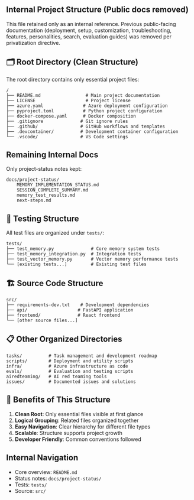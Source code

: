 ## Internal Project Structure (Public docs removed)

This file retained only as an internal reference. Previous public-facing documentation (deployment, setup, customization, troubleshooting, features, personalities, search, evaluation guides) was removed per privatization directive.

## 🗂️ Root Directory (Clean Structure)

The root directory contains only essential project files:

```
/
├── README.md                 # Main project documentation
├── LICENSE                   # Project license
├── azure.yaml               # Azure deployment configuration
├── pyproject.toml           # Python project configuration
├── docker-compose.yaml      # Docker composition
├── .gitignore              # Git ignore rules
├── .github/                # GitHub workflows and templates
├── .devcontainer/          # Development container configuration
└── .vscode/                # VS Code settings
```

## Remaining Internal Docs

Only project-status notes kept:

```
docs/project-status/
	MEMORY_IMPLEMENTATION_STATUS.md
	SESSION_COMPLETE_SUMMARY.md
	memory_test_results.md
	next-steps.md
```

## 🧪 Testing Structure

All test files are organized under `tests/`:

```
tests/
├── test_memory.py              # Core memory system tests
├── test_memory_integration.py  # Integration tests
├── test_vector_memory.py       # Vector memory performance tests
└── [existing tests...]         # Existing test files
```

## 🏗️ Source Code Structure

```
src/
├── requirements-dev.txt    # Development dependencies
├── api/                   # FastAPI application
├── frontend/              # React frontend
└── [other source files...]
```

## 📋 Other Organized Directories

```
tasks/          # Task management and development roadmap
scripts/        # Deployment and utility scripts
infra/          # Azure infrastructure as code
evals/          # Evaluation and testing scripts
airedteaming/   # AI red teaming tools
issues/         # Documented issues and solutions
```

## 🎯 Benefits of This Structure

1. **Clean Root**: Only essential files visible at first glance
2. **Logical Grouping**: Related files organized together
3. **Easy Navigation**: Clear hierarchy for different file types
4. **Scalable**: Structure supports project growth
5. **Developer Friendly**: Common conventions followed

## Internal Navigation

- Core overview: `README.md`
- Status notes: `docs/project-status/`
- Tests: `tests/`
- Source: `src/`
